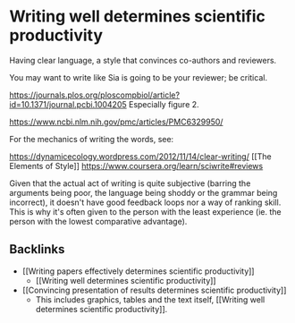 # Writing well determines scientific productivity
Having clear language, a style that convinces co-authors and reviewers.

You may want to write like Sia is going to be your reviewer; be critical.

https://journals.plos.org/ploscompbiol/article?id=10.1371/journal.pcbi.1004205
Especially figure 2.

https://www.ncbi.nlm.nih.gov/pmc/articles/PMC6329950/

For the mechanics of writing the words, see:

https://dynamicecology.wordpress.com/2012/11/14/clear-writing/
[[The Elements of Style]]
https://www.coursera.org/learn/sciwrite#reviews

Given that the actual act of writing is quite subjective (barring the arguments being poor, the language being shoddy or the grammar being incorrect), it doesn't have good feedback loops nor a way of ranking skill. This is why it's often given to the person with the least experience (ie. the person with the lowest comparative advantage).

## Backlinks
* [[Writing papers effectively determines scientific productivity]]
	* [[Writing well determines scientific productivity]]
* [[Convincing presentation of results determines scientific productivity]]
	* This includes graphics, tables and the text itself, [[Writing well determines scientific productivity]].

<!-- #service -->

<!-- {BearID:9F2F5E1F-69C3-44CE-879A-EFF5AF104917-15756-0000130C15D695F6} -->
